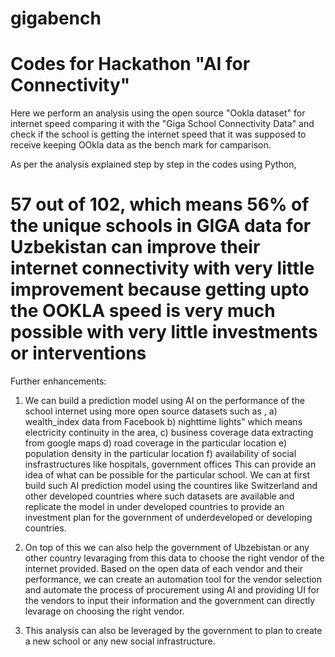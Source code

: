 # gigabench
# Codes for Hackathon "AI for Connectivity"
Here we perform an analysis using the open source "Ookla dataset" for internet speed comparing it with the "Giga School Connectivity Data" and check if the school is getting the internet speed that it was supposed to receive keeping OOkla data as the bench mark for camparison.

As per the analysis explained step by step in the codes using Python,
# 57 out of 102, which means 56% of the unique schools in GIGA data for Uzbekistan can improve their internet connectivity with very little improvement because getting upto the OOKLA speed is very much possible with very little investments or interventions

Further enhancements:

1. We can build a prediction model using AI on the performance of the school internet using more open source datasets such as ,
a) wealth_index data from Facebook
b) nighttime lights" which means electricity continuity in the area,
c) business coverage data extracting from google maps
d) road coverage in the particular location
e) population density in the particular location
f) availability of social insfrastructures like hospitals, government offices
This can provide an idea of what can be possible for the particular school. We can at first build such AI prediction model using the countires like Switzerland and other developed countries where such datasets are available and replicate the model in under developed countries to provide an investment plan for the government of underdeveloped or developing countries.

2. On top of this we can also help the government of Ubzebistan or any other country levaraging from this data to choose the right vendor of the internet provided. Based on the open data of each vendor and their performance, we can create an automation tool for the vendor selection and automate the process of procurement using AI and providing UI for the vendors to input their information and the government can directly levarage on choosing the right vendor.

3. This analysis can also be leveraged by the government to plan to create a new school or any new social infrastructure.
